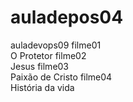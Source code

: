 # auladepos04
auladevops09
filme01<br>O Protetor
filme02<br>Jesus
filme03<br>Paixão de Cristo
filme04<br>História da vida
